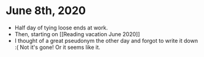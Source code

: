 # June 8th, 2020
- Half day of tying loose ends at work.
- Then, starting on [[Reading vacation June 2020]]
- I thought of a great pseudonym the other day and forgot to write it down :( Not it's gone! Or it seems like it.

